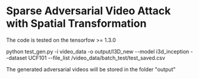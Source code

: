 # Sparse Adversarial Video Attack with Spatial Transformation


The code is tested on the tensorfow >= 1.3.0

python test_gen.py -i video_data -o output/I3D_new --model i3d_inception --dataset UCF101 --file_list /video_data/batch_test/test_saved.csv

The generated adversarial videos will be stored in the folder "output"

